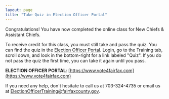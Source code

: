 ```yaml
---
layout: page
title: "Take Quiz in Election Officer Portal"
---
```


Congratulations! You have now completed the online class for New Chiefs & Assistant Chiefs.

To receive credit for this class, you must still take and pass the quiz. You can find the quiz in the [Election Officer Portal](https://www.vote4fairfax.com). Login, go to the Training tab, scroll down, and look in the bottom-right for a link labeled &quot;Quiz&quot;. If you do not pass the quiz the first time, you can take it again until you pass.

**ELECTION OFFICER PORTAL**: [https://www.vote4fairfax.com](https://www.vote4fairfax.com)

If you need any help, don't hesitate to call us at 703-324-4735 or email us at ElectionOfficerTraining@fairfaxcounty.gov.